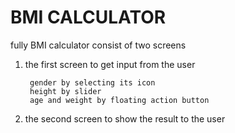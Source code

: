 # BMI CALCULATOR
fully BMI calculator consist of two screens 

1. the first screen to get input from the user 
      
        gender by selecting its icon 
        height by slider 
        age and weight by floating action button 

2. the second screen to show the result to the user 
